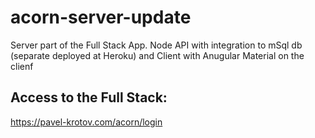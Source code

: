# acorn-server-update
Server part of the Full Stack App. Node API with integration to mSql db (separate deployed at Heroku) and Client with Anugular Material on the clienf 
## Access to the Full Stack:
https://pavel-krotov.com/acorn/login
